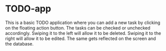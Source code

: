 # TODO-app
This is a basic TODO application where you can add a new task by clicking on the floating action button.
The tasks can be checked or unchecked accordingly.
Swiping it to the left will allow it to be deleted.
Swiping it to the right will allow it to be edited.
The same gets reflected on the screen and the database.
